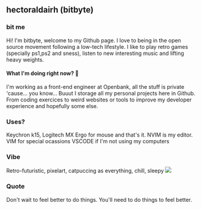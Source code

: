 ## hectoraldairh (bitbyte)

### bit me
Hi! I'm bitbyte, welcome to my Github page. I love to being in the open source movement
following a low-tech lifestyle. I like to play retro games (specially ps1,ps2 and sness),
listen to new interesting music and lifting heavy weights.

#### What I'm doing right now? 🤙

I'm working as a front-end engineer at Openbank, all the stuff is private 'cause... you know...
Buuut I storage all my personal projects here in Github. From coding exercices to weird websites
or tools to improve my developer experience and hopefully some else.

###  Uses?
Keychron k15, Logitech MX Ergo for mouse and that's it.
NVIM is my editor.
VIM for special ocassions
VSCODE if I'm not using my computers

### Vibe
Retro-futuristic, pixelart, catpuccing as everything, chill, sleepy
![](https://media1.tenor.com/m/_oZn29ucgBMAAAAC/pixel.gif)

### Quote

Don't wait to feel better to do things. You'll need to do things to feel better.
